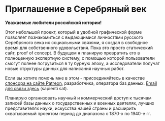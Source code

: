 # Приглашение в Серебряный век 

**Уважаемые любители российской истории!** 

Этот небольшой проект, который в удобной графической форме позволяет познакомиться с выдающимися личностями русского Серебряного века их социальными связями, я создал в свободное время для собственного удовольствия. Пока это просто статический сайт, proof of concept. В будущем я планирую превратить его в полноценную экспертную систему, с помощью которой пользователи смогут полнее погрузиться в ту бурную эпоху, а исследователи получат новые структуры данных для написания научных работ. 

Если вы хотите помочь мне в этом - присоединяйтесь в качестве [спонсора на сайте Patreon](https://www.patreon.com/persons1917?fan_landing=true), разработчика, оператора баз данных. [Email для связи здесь](https://yababay.github.io/persons-1917/#/contacts) (sapienti sat).

Планирую организовать научный и коммерческий доступ к тысячам записей базы данных о государственных и военных деятелях, лучших представителях науки, искусства нашей страны и расширить охватываемый проектом период до диапазона с 1870-х по 1940-е гг.


